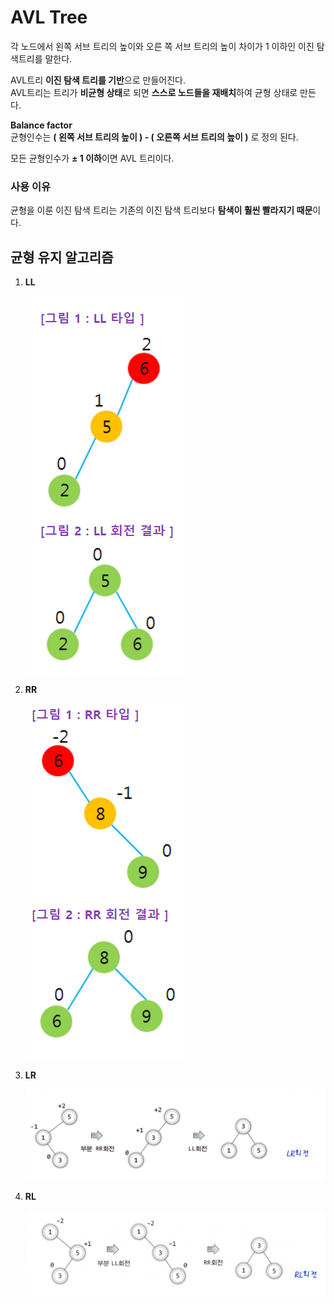 # AVL Tree
각 노드에서 왼쪽 서브 트리의 높이와 오른 쪽 서브 트리의 높이 차이가 1 이하인 이진 탐색트리를 말한다. 

AVL트리 **이진 탐색 트리를 기반**으로 만들어진다.   
AVL트리는 트리가 **비균형 상태**로 되면 **스스로 노드들을 재배치**하여 균형 상태로 만든다.

**Balance factor**   
균형인수는 **( 왼쪽 서브 트리의 높이 ) - ( 오른쪽 서브 트리의 높이 )** 로 정의 된다.

모든 균형인수가 **± 1 이하**이면 AVL 트리이다.

### 사용 이유
균형을 이룬 이진 탐색 트리는 기존의 이진 탐색 트리보다 **탐색이 훨씬 빨라지기 때문**이다.

## 균형 유지 알고리즘
1. **LL**

    ![LL](./image/LL.png)
2. **RR**

    ![RR](./image/RR.png)
3. **LR**

    ![LR](./image/LR.png)
4. **RL**

    ![RL](./image/RL.png)